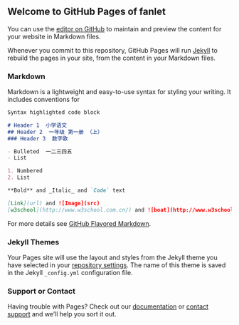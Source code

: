 ## Welcome to GitHub Pages of fanlet

You can use the [editor on GitHub](https://github.com/fanlet20200202/WebTest/edit/master/index.md) to maintain and preview the content for your website in Markdown files.

Whenever you commit to this repository, GitHub Pages will run [Jekyll](https://jekyllrb.com/) to rebuild the pages in your site, from the content in your Markdown files.

### Markdown

Markdown is a lightweight and easy-to-use syntax for styling your writing. It includes conventions for

```markdown
Syntax highlighted code block

# Header 1  小学语文
## Header 2  一年级 第一册 （上）
### Header 3  数字歌

- Bulleted  一二三四五
- List

1. Numbered
2. List

**Bold** and _Italic_ and `Code` text

[Link](url) and ![Image](src)
[w3school](http://www.w3school.com.cn/) and ![boat](http://www.w3school.com.cn/images/boat.gif)

```

For more details see [GitHub Flavored Markdown](https://guides.github.com/features/mastering-markdown/).

### Jekyll Themes

Your Pages site will use the layout and styles from the Jekyll theme you have selected in your [repository settings](https://github.com/fanlet20200202/WebTest/settings). The name of this theme is saved in the Jekyll `_config.yml` configuration file.

### Support or Contact

Having trouble with Pages? Check out our [documentation](https://help.github.com/categories/github-pages-basics/) or [contact support](https://github.com/contact) and we’ll help you sort it out.
